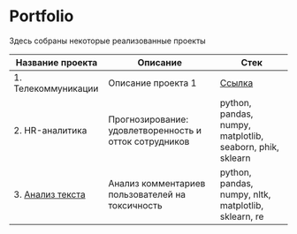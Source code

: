 # Portfolio
Здесь собраны некоторые реализованные проекты

| Название проекта | Описание | Стек |
|------------------|----------|--------|
|1. Телекоммуникации        | Описание проекта 1 | [Ссылка](https://example.com) |
|2. HR-аналитика     |  Прогнозирование: удовлетворенность и отток сотрудников | python, pandas, numpy, matplotlib, seaborn, phik, sklearn
|3. [Анализ текста](https://github.com/hundeadove/Portfolio/tree/main/Text%20Analysis) | Анализ комментариев пользователей на токсичность | python, pandas, numpy, nltk, matplotlib, sklearn, re
